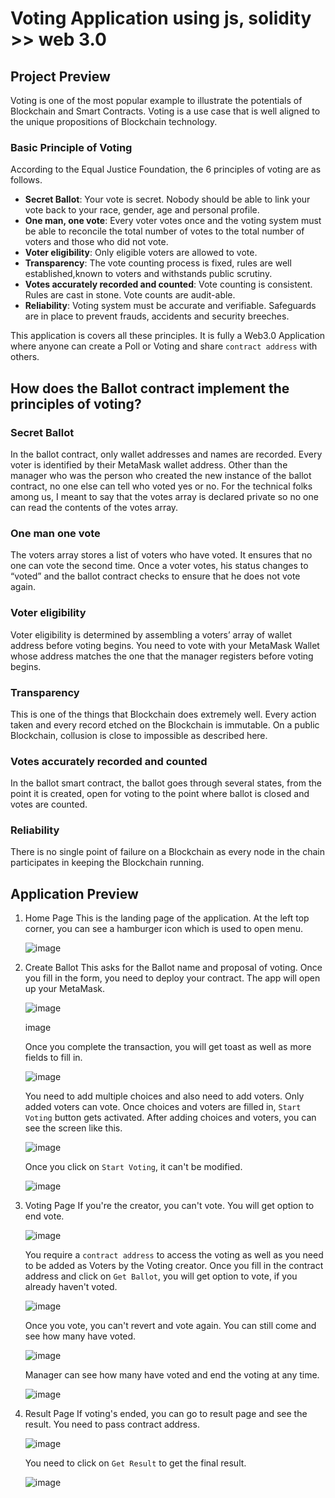 # Voting Application using js, solidity >> web 3.0

## Project Preview

Voting is one of the most popular example to illustrate the potentials of Blockchain and Smart Contracts. Voting is a use case that is well aligned to the unique propositions of Blockchain technology.

### Basic Principle of Voting

According to the Equal Justice Foundation, the 6 principles of voting are as follows.

-   **Secret Ballot**: Your vote is secret. Nobody should be able to link your vote back to your race, gender, age and personal profile.
-   **One man, one vote**: Every voter votes once and the voting system must be able to reconcile the total number of votes to the total number of voters and those who did not vote.
-   **Voter eligibility**: Only eligible voters are allowed to vote.
-   **Transparency**: The vote counting process is fixed, rules are well established,known to voters and withstands public scrutiny.
-   **Votes accurately recorded and counted**: Vote counting is consistent. Rules are cast in stone. Vote counts are audit-able.
-   **Reliability**: Voting system must be accurate and verifiable. Safeguards are in place to prevent frauds, accidents and security breeches.

This application is covers all these principles. It is fully a Web3.0 Application where anyone can create a Poll or Voting and share `contract address` with others.

## How does the Ballot contract implement the principles of voting?

### Secret Ballot

In the ballot contract, only wallet addresses and names are recorded. Every voter is identified by their MetaMask wallet address. Other than the manager who was the person who created the new instance of the ballot contract, no one else can tell who voted yes or no. For the technical folks among us, I meant to say that the votes array is declared private so no one can read the contents of the votes array.

### One man one vote

The voters array stores a list of voters who have voted. It ensures that no one can vote the second time. Once a voter votes, his status changes to “voted” and the ballot contract checks to ensure that he does not vote again.

### Voter eligibility

Voter eligibility is determined by assembling a voters’ array of wallet address before voting begins. You need to vote with your MetaMask Wallet whose address matches the one that the manager registers before voting begins.

### Transparency

This is one of the things that Blockchain does extremely well. Every action taken and every record etched on the Blockchain is immutable. On a public Blockchain, collusion is close to impossible as described here.

### Votes accurately recorded and counted

In the ballot smart contract, the ballot goes through several states, from the point it is created, open for voting to the point where ballot is closed and votes are counted.

### Reliability

There is no single point of failure on a Blockchain as every node in the chain participates in keeping the Blockchain running.

## Application Preview

1.  Home Page
    This is the landing page of the application. At the left top corner, you can see a hamburger icon which is used to open menu.

    ![image](https://user-images.githubusercontent.com/71542496/183929649-e721add2-0fff-4868-ade1-cbd91ab29c51.png)

2.  Create Ballot
    This asks for the Ballot name and proposal of voting. Once you fill in the form, you need to deploy your contract. The app will open up your MetaMask.

    ![image](https://user-images.githubusercontent.com/71542496/183930441-6845d9c9-9403-489e-8ff8-869551484089.png)

    image

    Once you complete the transaction, you will get toast as well as more fields to fill in.

    ![image](https://user-images.githubusercontent.com/71542496/183930994-0aff8c61-27d1-4b34-ad34-2893c3ccd3f8.png)

    You need to add multiple choices and also need to add voters. Only added voters can vote. Once choices and voters are filled in, `Start Voting` button gets activated. After adding choices and voters, you can see the screen like this.

    ![image](https://user-images.githubusercontent.com/71542496/183932795-fae9701f-1d44-4df8-b160-1788d60759f7.png)

    Once you click on `Start Voting`, it can't be modified.

    ![image](https://user-images.githubusercontent.com/71542496/183933495-0935ab05-be98-4734-b273-f5ecb2da6d86.png)

3.  Voting Page
    If you're the creator, you can't vote. You will get option to end vote.

    ![image](https://user-images.githubusercontent.com/71542496/183934198-6e064b23-dcd5-4a4c-8557-ee475b593bdd.png)

    You require a `contract address` to access the voting as well as you need to be added as Voters by the Voting creator. Once you fill in the contract address and click on `Get Ballot`, you will get option to vote, if you already haven't voted.

    ![image](https://user-images.githubusercontent.com/71542496/183934984-56681271-24ef-4a88-8509-e0ae30b885ae.png)

    Once you vote, you can't revert and vote again. You can still come and see how many have voted.

    ![image](https://user-images.githubusercontent.com/71542496/183935585-31d9fb36-6809-4c70-ba1f-aeca3e0cfa74.png)

    Manager can see how many have voted and end the voting at any time.

    ![image](https://user-images.githubusercontent.com/71542496/183937177-eafe8b23-ad90-46aa-a9da-0d1ba6a5c40d.png)

4.  Result Page
    If voting's ended, you can go to result page and see the result. You need to pass contract address.

    ![image](https://user-images.githubusercontent.com/71542496/183946265-c8e41e97-bbe2-4805-84df-b0871e884bfe.png)

    You need to click on `Get Result` to get the final result.

    ![image](https://user-images.githubusercontent.com/71542496/183938260-c58b2652-9b34-448b-b090-48543d1b3910.png)
